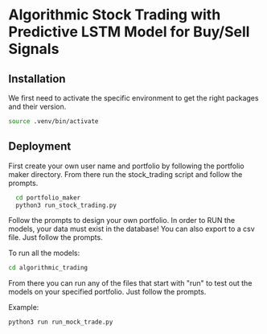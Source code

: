 # Algorithmic Stock Trading with Predictive LSTM Model for Buy/Sell Signals


## Installation

We first need to activate the specific environment to get the right packages and their version.

```bash
source .venv/bin/activate
```
## Deployment

First create your own user name and portfolio by following the portfolio maker directory. From there run the stock_trading script and follow the prompts. 

```bash
  cd portfolio_maker
  python3 run_stock_trading.py
```

Follow the prompts to design your own portfolio. In order to RUN the models, your data must exist in the database! You can also export to a csv file. Just follow the prompts.

To run all the models:

```bash
cd algorithmic_trading
```

From there you can run any of the files that start with "run" to test out the models on your specified portfolio. Just follow the prompts.

Example:

```bash
python3 run run_mock_trade.py

```
